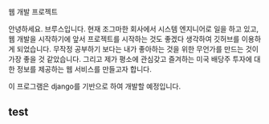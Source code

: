 웹 개발 프로젝트

안녕하세요. 브루스입니다. 현재 조그마한 회사에서 시스템 엔지니어로 일을 하고 있고, 웹 개발을 시작하기에 앞서 프로젝트를 시작하는 것도 좋겠다 생각하여 깃허브를 이용하게 되었습니다. 무작정 공부하기 보다는 내가 좋아하는 것을 위한 무언가를 만드는 것이 가장 좋을 것 같았습니다. 그리고 제가 평소에 관심갖고 즐겨하는 미국 배당주 투자에 대한 정보를 제공하는 웹 서비스를 만들고자 합니다.

이 프로그램은 django를 기반으로 하여 개발할 예정입니다.
## test
